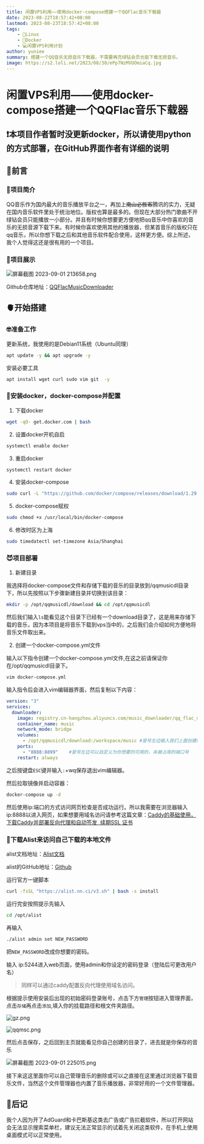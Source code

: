```yaml
---
title: 闲置VPS利用——使用docker-compose搭建一个QQFlac音乐下载器
date: 2023-08-22T18:57:42+08:00
lastmod: 2023-08-23T18:57:42+08:00
tags: 
    - 🐘Linux
    - 🐋Docker
    - 💻闲置VPS利用计划
author: yuniee
summary: 搭建一个QQ音乐无损音乐下载器，不需要再充绿钻会员也能下载无损音乐。
image: https://s2.loli.net/2023/08/30/ePp7NzMVUOmiaCq.jpg
---
```


# 闲置VPS利用——使用docker-compose搭建一个QQFlac音乐下载器
## ❗本项目作者暂时没更新docker，所以请使用python的方式部署，在GitHub界面作者有详细的说明
## 🦬前言

### 🥸项目简介

QQ音乐作为国内最大的音乐播放平台之一，再加上~~南山必胜客~~腾讯的实力，无疑在国内音乐软件里处于统治地位。版权也算是最多的。但现在大部分热门歌曲不开绿钻会员只能播放一小部分。并且有时候你想要更方便地把qq音乐中你喜欢的音乐的无损音源下载下来。有时候你喜欢使用其他的播放器，但某首音乐的版权只在qq音乐，所以你想下载之后和其他音乐软件配合使用，这样更方便。综上所述，我个人觉得这还是很有用的一个项目。

### 🐧项目展示

![屏幕截图 2023-09-01 213658.png](https://s2.loli.net/2023/09/01/8z7t6GbKXVESasZ.png)

Github仓库地址：[QQFlacMusicDownloader](https://github.com/QiuChenlyOpenSource/QQFlacMusicDownloader)



## 🫀开始搭建

### 🤓准备工作

更新系统，我使用的是Debian11系统（Ubuntu同理）

```bash
apt update -y && apt upgrade -y
```

安装必要工具

```bash
apt install wget curl sudo vim git  -y
```

### 🐋安装docker，docker-compose并配置

1. 下载docker   

```bash
wget -qO- get.docker.com | bash
```

2. 设置docker开机自启

```bash
systemctl enable docker
```

3. 重启docker

```bash
systemctl restart docker
```

4. 安装docker-compose

```bash
sudo curl -L "https://github.com/docker/compose/releases/download/1.29.2/docker-compose-$(uname -s)-$(uname -m)" -o /usr/local/bin/docker-compose
```

5. docker-compose赋权

```bash
sudo chmod +x /usr/local/bin/docker-compose
```

6. 修改时区为上海

```bash
sudo timedatectl set-timezone Asia/Shanghai
```

### 😈项目部署

1. 新建目录

我选择将docker-compose文件和存储下载的音乐的目录放到/qqmusicdl目录下，所以先按照以下步骤新建目录并切换到该目录：

```bash
mkdir -p /opt/qqmusicdl/download && cd /opt/qqmusicdl
```

然后我们输入`ls`能看见这个目录下已经有一个download目录了，这是用来存储下载的音乐，因为本项目是将音乐下载到vps当中的，之后我们会介绍如何方便地将音乐文件取出来。

2. 创建一个docker-compose.yml文件

输入以下指令创建一个docker-compose.yml文件,在这之前请保证你在/opt/qqmusicdl目录下。

```bash
vim docker-compose.yml
```

输入指令后会进入vim编辑器界面，然后复制以下内容：

```yaml
version: "3"
services:
  downloader:
    image: registry.cn-hangzhou.aliyuncs.com/music_downloader/qq_flac_music_downloader
    container_name: music
    network_mode: bridge
    volumes:
      - /opt/qqmusicdl/download:/workspace/music #冒号左边输入我们上面创建的download目录，你可以改成你想要保存的位置
    ports:
      - "8888:8899"    #冒号左边可以自定义为你想要的可用的，未被占用的端口号
    restart: always
```

之后按键盘`ESC`键并输入`:`+wq保存退出vim编辑器。

然后拉取镜像并启动容器：

```bash
docker-compose up -d
```

然后使用ip:端口的方式访问网页检查是否成功运行。所以我需要在浏览器输入ip:8888以进入网页，如果想要用域名访问请参考这篇文章：[Caddy的基础使用，下载Caddy并部署反向代理和自动签发, 续期SSL 证书](https://www.yunieebk.com/2023/07/30/caddy%E7%9A%84%E5%9F%BA%E7%A1%80%E4%BD%BF%E7%94%A8%EF%BC%8C%E4%B8%8B%E8%BD%BDcaddy%E5%B9%B6%E9%83%A8%E7%BD%B2%E5%8F%8D%E5%90%91%E4%BB%A3%E7%90%86%E5%92%8C%E8%87%AA%E5%8A%A8%E7%AD%BE%E5%8F%91-%E7%BB%AD%E6%9C%9Fssl-%E8%AF%81%E4%B9%A6/)



### 👻下载Alist来访问自己下载的本地文件

alist文档地址：[Alist文档](https://alist.nn.ci/zh/)

alist的GitHub地址：[Github](https://github.com/alist-org/alist)

运行官方一键脚本

```bash
curl -fsSL "https://alist.nn.ci/v3.sh" | bash -s install
```

运行完安按照提示先输入

```bash
cd /opt/alist
```

再输入

```bash
./alist admin set NEW_PASSWORD
```

把`NEW_PASSWORD`改成你想要的密码。

输入 ip:5244进入web页面，使用admin和你设定的密码登录（登陆后可更改用户名）

> 同样可以通过caddy配置反向代理使用域名访问。

根据提示使用安装后出现的初始密码登录账号，点击下方`管理`按钮进入管理界面，点击`存储`再点击`添加`,填入你的挂载路径和根文件夹路径。

![gz.png](https://s2.loli.net/2023/09/01/nr3Kas1GUIlHMCL.png)



![qqmsc.png](https://s2.loli.net/2023/09/01/N71a6ibCfLTgYhq.png)

然后点击保存，之后回到主页就能看见你自己创建的目录了，进去就是你保存的音乐

![屏幕截图 2023-09-01 225015.png](https://s2.loli.net/2023/09/01/WIQMblZuKj8vYoq.png)

接下来这这里面你可以自己管理音乐的删除或可以之直接在这里通过浏览器下载音乐文件，当然这个文件管理器也内置了音乐播放器，非常好用的一个文件管理器。

## 🐇后记

我个人因为开了AdGuard和卡巴斯基这类去广告或广告拦截软件，所以打开网站会无法显示搜索菜单栏，建议无法正常显示的试着先关闭这类软件，在手机上使用桌面模式可以正常使用。
